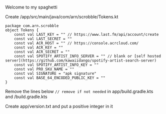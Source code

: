 Welcome to my spaghetti

Create /app/src/main/java/com/arn/scrobble/Tokens.kt
```
package com.arn.scrobble
object Tokens {
    const val LAST_KEY = "" // https://www.last.fm/api/account/create
    const val LAST_SECRET = ""
    const val ACR_HOST = "" // https://console.acrcloud.com/
    const val ACR_KEY = ""
    const val ACR_SECRET = ""
    const val SPOTIFY_ARTIST_INFO_SERVER = "" // blank or [self hosted server](https://github.com/kawaiidango/spotify-artist-search-server)
    const val SPOTIFY_ARTIST_INFO_KEY = ""
    const val PRO_SKU_NAME = ""
    const val SIGNATURE = "apk signature"
    const val BASE_64_ENCODED_PUBLIC_KEY = ""
}
```
Remove the lines below `// remove if not needed` in app/build.gradle.kts and /build.gradle.kts

Create app/version.txt and put a positive integer in it
